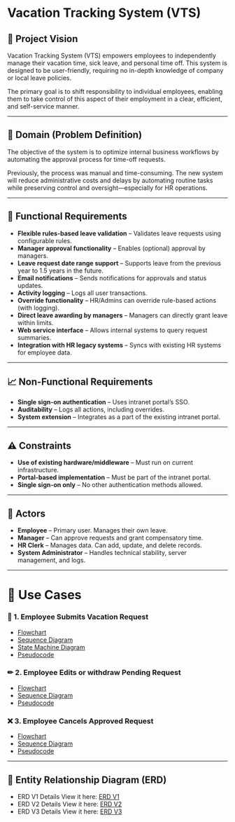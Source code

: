 # Vacation Tracking System (VTS)



## 📌 Project Vision

Vacation Tracking System (VTS) empowers employees to independently manage their vacation time, sick leave, and personal time off. This system is designed to be user-friendly, requiring no in-depth knowledge of company or local leave policies.

The primary goal is to shift responsibility to individual employees, enabling them to take control of this aspect of their employment in a clear, efficient, and self-service manner.

---

## 🧠 Domain (Problem Definition)

The objective of the system is to optimize internal business workflows by automating the approval process for time-off requests.

Previously, the process was manual and time-consuming. The new system will reduce administrative costs and delays by automating routine tasks while preserving control and oversight—especially for HR operations.

---

## 🔧 Functional Requirements

- **Flexible rules-based leave validation** – Validates leave requests using configurable rules.
- **Manager approval functionality** – Enables (optional) approval by managers.
- **Leave request date range support** – Supports leave from the previous year to 1.5 years in the future.
- **Email notifications** – Sends notifications for approvals and status updates.
- **Activity logging** – Logs all user transactions.
- **Override functionality** – HR/Admins can override rule-based actions (with logging).
- **Direct leave awarding by managers** – Managers can directly grant leave within limits.
- **Web service interface** – Allows internal systems to query request summaries.
- **Integration with HR legacy systems** – Syncs with existing HR systems for employee data.

---

## 📈 Non-Functional Requirements

- **Single sign-on authentication** – Uses intranet portal’s SSO.
- **Auditability** – Logs all actions, including overrides.
- **System extension** – Integrates as a part of the existing intranet portal.

---

## ⚠️ Constraints

- **Use of existing hardware/middleware** – Must run on current infrastructure.
- **Portal-based implementation** – Must be part of the intranet portal.
- **Single sign-on only** – No other authentication methods allowed.

---


## 👥 Actors

- **Employee** – Primary user. Manages their own leave.
- **Manager** – Can approve requests and grant compensatory time.
- **HR Clerk** – Manages data. Can add, update, and delete records.
- **System Administrator** – Handles technical stability, server management, and logs.

---

# 📝 Use Cases

### 📅 1. Employee Submits Vacation Request
- [Flowchart](docs/use-cases/employee-request-vacation/flowchart.png)
- [Sequence Diagram](docs/use-cases/employee-request-vacation/sequence-diagram.png)
- [State Machine Diagram](docs/use-cases/employee-request-vacation/state-machine.png)
- [Pseudocode](docs/use-cases/employee-request-vacation/pseudocode.md)

### ✏ 2. Employee Edits or withdraw Pending Request
- [Flowchart](docs/use-cases/edit-pending-request/flowchart.png)
- [Sequence Diagram](docs/use-cases/edit-pending-request/sequence.png)
- [Pseudocode](docs/use-cases/edit-pending-request/pseudocode.md)

### ❌ 3. Employee Cancels Approved Request
- [Flowchart](docs/use-cases/cancel-approved-request/flowchart.png)
- [Sequence Diagram](docs/use-cases/cancel-approved-request/sequence.png)
- [Pseudocode](docs/use-cases/cancel-approved-request/pseudocode.md)

---

## 🧠 Entity Relationship Diagram (ERD)

- ERD V1 Details View it here: [ERD V1](docs/ERD/V1/vts-erd-notes.md)
- ERD V2 Details View it here: [ERD V2](docs/ERD/v2/vts-erd-v2-notes.md)
- ERD V3 Details View it here: [ERD V3](docs/ERD/v3/vts-erd-v3-notes.md)




